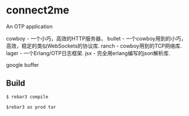 connect2me
=====

An OTP application

cowboy - 一个小巧，高效的HTTP服务器，
bullet - 一个cowboy用到的小巧，高效，稳定的类似WebSockets的协议库.
ranch - cowboy用到的TCP网络库.
lager - 一个Erlang/OTP日志框架.
jsx - 完全用erlang编写的json解析库.

google buffer

Build
-----

    $ rebar3 compile

    $rebar3 as prod tar
